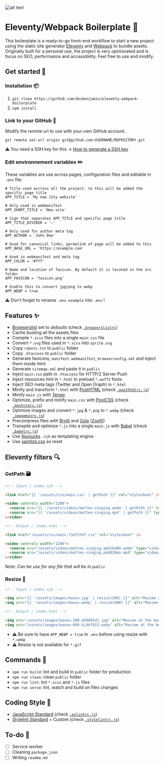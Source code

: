 ![alt text](https://i.ibb.co/f1NkDKP/11ty-webpack.png "Eleventy/Webpack Boilerplate Image")

# Eleventy/Webpack Boilerplate 🙈

This boilerplate is a ready-to-go front-end workflow to start a new project using the static site generator [Eleventy](https://www.11ty.dev) and [Webpack](https://webpack.js.org) to bundle assets.
Originally built for a personal use, the project is very opinionated and is focus on SEO, performance and accessibility. Feel free to use and modify.

## Get started 🎉

### Installation 📦
1. `git clone https://github.com/dosbenjamin/eleventy-webpack-boilerplate`
2. `npm install`

### Link to your GitHub 🔧
Modify the remote url to use with your own GitHub account.

`git remote set-url origin git@github.com:USERNAME/REPOSITORY.git`

⚠️ You need a SSH key for this → [How to generate a SSH key](https://docs.github.com/en/enterprise-server@2.20/github/authenticating-to-github/generating-a-new-ssh-key-and-adding-it-to-the-ssh-agent)


### Edit environnement variables ✏️
These variables are use across pages, configuration files and editable in `.env` file.
```.env
# Title used accross all the project, to this will be added the specific page title
APP_TITLE = 'My new 11ty website'

# Only used in webmanifest
APP_SHORT_TITLE = 'New site'

# Sign that separates APP_TITLE and specific page title
APP_TITLE_DIVIDER = '—'

# Only used for author meta tag
APP_AUTHOR = 'John Doe'

# Used for canonical links, permalink of page will be added to this
APP_BASE_URL = 'https://example.com'

# Used in webmanifest and meta tag
APP_COLOR = '#fff'

# Name and location of favicon. By default it is located in the src folder
APP_FAVICON = 'favicon.png'

# Enable this to convert jpg/png to webp
APP_WEBP = true
```
⚠️ Don't forget to rename `.env.example` into `.env` !

## Features ✨
- [Browserslist](https://github.com/browserslist/browserslist) set to *defaults* (check [`.browserslistrc`](https://github.com/dosbenjamin/eleventy-webpack-boilerplate/blob/main/.browserslistrc))
- Cache busting all the assets files
- Compile `*.scss` files into a single `main.css` file
- Convert `*.svg` files used in `*.scss` into `sprite.svg`
- Copy `robots.txt` to `public` folder
- Copy `.htaccess` to `public` folder
- Generate favicons, `manifest.webmanifest`, `browserconfig.xml` and inject them inside html
- Generate `sitemap.xml` and paste it in `public`
- Inject `main.css` path in `.htaccess` for HTTP/2 Server Push
- Inject resources hint in `*.html` to preload `*.woff2` fonts
- Inject SEO meta tags (Twitter and Open Graph) in `*.html`
- Minify and transform `*.html` with [PostHTML](https://posthtml.org/) (check [`.posthtmlrc.js`](https://github.com/dosbenjamin/eleventy-webpack-boilerplate/blob/main/.posthtmlrc.js))
- Minify `main.js` with [Terser](https://github.com/terser/terser)
- Optimize, prefix and minify `main.css` with [PostCSS](https://postcss.org) (check [`.postcssrc.js`](https://github.com/dosbenjamin/eleventy-webpack-boilerplate/blob/main/.postcssrc.js))
- Optimize images and convert `*.jpg` & `*.png` to `*.webp` (check [`.imageminrc.js`](https://github.com/dosbenjamin/eleventy-webpack-boilerplate/blob/main/.imageminrc.js))
- Precompress files with [Brotli](https://github.com/google/brotli) and [Gzip](https://www.gzip.org) ([Zopfli](https://github.com/google/zopfli))
- Transpile and optimize `*.js` into a single `main.js` with [Babel](https://babeljs.io) (check [`.babelrc.js`](https://github.com/dosbenjamin/eleventy-webpack-boilerplate/blob/main/.babelrc.js))
- Use [Nunjucks](https://mozilla.github.io/nunjucks/) `.njk` as templating engine
- Use [sanitize.css](https://csstools.github.io/sanitize.css) as reset

## Eleventy filters 🔍

### GetPath 🗃
```html
<!-- Input / index.njk -->

<link href="{{ '/assets/css/main.css' | getPath }}" rel="stylesheet" />

<video controls width="1200">
  <source src="{{ '/assets/videos/matteo-singing.webm' | getPath }}" type="video/webm">
  <source src="{{ '/assets/videos/matteo-singing.mp4' | getPath }}" type="video/mp4">
</video>
```
```html
<!-- Output / index.html -->

<link href="/assets/css/main.f3ef3fdf.css" rel="stylesheet" />

<video controls width="1200">
  <source src="/assets/videos/matteo-singing.qm92kd09.webm" type="video/webm">
  <source src="/assets/videos/matteo-singing.po0820qn.mp4" type="video/mp4">
</video>
```
*Note: Can be use for any file that will be in `public`*

### Resize 📏
```html
<!-- Input / index.njk -->

<img src="{{ '/assets/images/maxou.jpg' | resize(200) }}" alt="Maxime at the beach">
<img src="{{ '/assets/images/maxou.webp' | resize(600) }}" alt="Maxime at the beach">
```
```html
<!-- Output / index.html -->

<img src="/assets/images/maxou-200.dk9d65d1.jpg" alt="Maxime at the beach">
<img src="/assets/images/maxou-600.kj4kf923.webp" alt="Maxime at the beach">
```
- ⚠️ Be sure to have `APP_WEBP = true` in `.env` before using resize with `*.webp` <br>
- ⚠️ Resize is not available for `*.gif`

## Commands 🚀
- `npm run build`: lint and build in `public` folder for production
- `npm run clean`: clean `public` folder
- `npm run lint`: lint `*.scss` and `*.js` files
- `npm run serve`: lint, watch and build on files changes

## Coding Style 🎨
- [JavaScript Standard](https://standardjs.com) (check [`.eslintrc.js`](https://github.com/dosbenjamin/eleventy-webpack-boilerplate/blob/main/.eslintrc.js))
- [Stylelint Standard](https://github.com/stylelint/stylelint-config-standard) + Custom (check [`.stylelintrc.js`](https://github.com/dosbenjamin/eleventy-webpack-boilerplate/blob/main/.stylelintrc.js))

## To-do 🚧
- [ ] Service worker
- [ ] Cleaning `package.json`
- [ ] Writing `readme.md`
